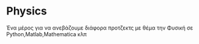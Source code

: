 # Physics
Ένα μέρος για να ανεβάζουμε διάφορα προτζεκτς με θέμα την Φυσική σε Python,Matlab,Mathematica κλπ
